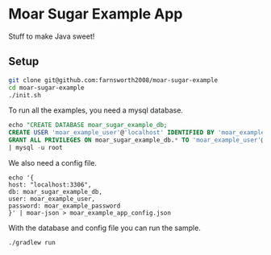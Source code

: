 # Moar Sugar Example App

Stuff to make Java sweet!

Setup
-----

```bash
git clone git@github.com:farnsworth2008/moar-sugar-example
cd moar-sugar-example
./init.sh
```

To run all the examples, you need a mysql database.

```sql
echo "CREATE DATABASE moar_sugar_example_db;
CREATE USER 'moar_example_user'@'localhost' IDENTIFIED BY 'moar_example_password';
GRANT ALL PRIVILEGES ON moar_sugar_example_db.* TO 'moar_example_user'@'localhost';" \
| mysql -u root
```

We also need a config file.

```
echo '{
host: "localhost:3306",
db: moar_sugar_example_db,
user: moar_example_user,
password: moar_example_password
}' | moar-json > moar_example_app_config.json
```

With the database and config file you can run the sample.

```
./gradlew run
```
